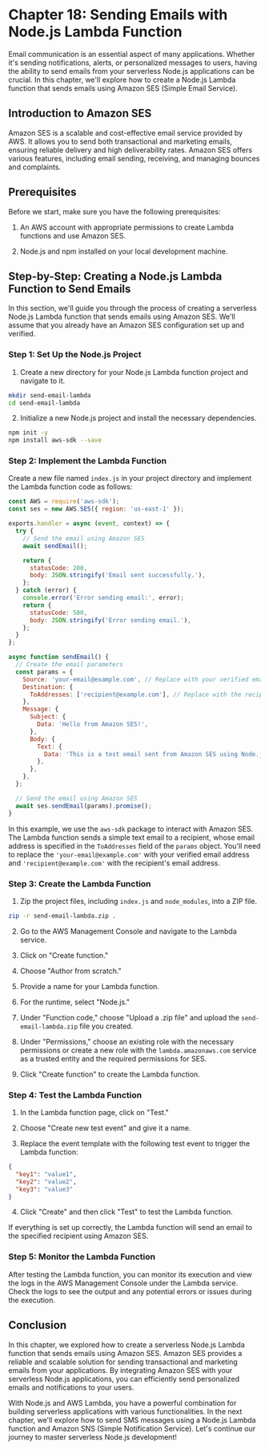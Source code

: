 # Chapter 18: Sending Emails with Node.js Lambda Function

Email communication is an essential aspect of many applications. Whether it's sending notifications, alerts, or personalized messages to users, having the ability to send emails from your serverless Node.js applications can be crucial. In this chapter, we'll explore how to create a Node.js Lambda function that sends emails using Amazon SES (Simple Email Service).

## Introduction to Amazon SES

Amazon SES is a scalable and cost-effective email service provided by AWS. It allows you to send both transactional and marketing emails, ensuring reliable delivery and high deliverability rates. Amazon SES offers various features, including email sending, receiving, and managing bounces and complaints.

## Prerequisites

Before we start, make sure you have the following prerequisites:

1. An AWS account with appropriate permissions to create Lambda functions and use Amazon SES.

2. Node.js and npm installed on your local development machine.

## Step-by-Step: Creating a Node.js Lambda Function to Send Emails

In this section, we'll guide you through the process of creating a serverless Node.js Lambda function that sends emails using Amazon SES. We'll assume that you already have an Amazon SES configuration set up and verified.

### Step 1: Set Up the Node.js Project

1. Create a new directory for your Node.js Lambda function project and navigate to it.

```bash
mkdir send-email-lambda
cd send-email-lambda
```

2. Initialize a new Node.js project and install the necessary dependencies.

```bash
npm init -y
npm install aws-sdk --save
```

### Step 2: Implement the Lambda Function

Create a new file named `index.js` in your project directory and implement the Lambda function code as follows:

```javascript
const AWS = require('aws-sdk');
const ses = new AWS.SES({ region: 'us-east-1' });

exports.handler = async (event, context) => {
  try {
    // Send the email using Amazon SES
    await sendEmail();

    return {
      statusCode: 200,
      body: JSON.stringify('Email sent successfully.'),
    };
  } catch (error) {
    console.error('Error sending email:', error);
    return {
      statusCode: 500,
      body: JSON.stringify('Error sending email.'),
    };
  }
};

async function sendEmail() {
  // Create the email parameters
  const params = {
    Source: 'your-email@example.com', // Replace with your verified email address
    Destination: {
      ToAddresses: ['recipient@example.com'], // Replace with the recipient's email address
    },
    Message: {
      Subject: {
        Data: 'Hello from Amazon SES!',
      },
      Body: {
        Text: {
          Data: 'This is a test email sent from Amazon SES using Node.js Lambda function.',
        },
      },
    },
  };

  // Send the email using Amazon SES
  await ses.sendEmail(params).promise();
}
```

In this example, we use the `aws-sdk` package to interact with Amazon SES. The Lambda function sends a simple text email to a recipient, whose email address is specified in the `ToAddresses` field of the `params` object. You'll need to replace the `'your-email@example.com'` with your verified email address and `'recipient@example.com'` with the recipient's email address.

### Step 3: Create the Lambda Function

1. Zip the project files, including `index.js` and `node_modules`, into a ZIP file.

```bash
zip -r send-email-lambda.zip .
```

2. Go to the AWS Management Console and navigate to the Lambda service.

3. Click on "Create function."

4. Choose "Author from scratch."

5. Provide a name for your Lambda function.

6. For the runtime, select "Node.js."

7. Under "Function code," choose "Upload a .zip file" and upload the `send-email-lambda.zip` file you created.

8. Under "Permissions," choose an existing role with the necessary permissions or create a new role with the `lambda.amazonaws.com` service as a trusted entity and the required permissions for SES.

9. Click "Create function" to create the Lambda function.

### Step 4: Test the Lambda Function

1. In the Lambda function page, click on "Test."

2. Choose "Create new test event" and give it a name.

3. Replace the event template with the following test event to trigger the Lambda function:

```json
{
  "key1": "value1",
  "key2": "value2",
  "key3": "value3"
}
```

4. Click "Create" and then click "Test" to test the Lambda function.

If everything is set up correctly, the Lambda function will send an email to the specified recipient using Amazon SES.

### Step 5: Monitor the Lambda Function

After testing the Lambda function, you can monitor its execution and view the logs in the AWS Management Console under the Lambda service. Check the logs to see the output and any potential errors or issues during the execution.

## Conclusion

In this chapter, we explored how to create a serverless Node.js Lambda function that sends emails using Amazon SES. Amazon SES provides a reliable and scalable solution for sending transactional and marketing emails from your applications. By integrating Amazon SES with your serverless Node.js applications, you can efficiently send personalized emails and notifications to your users.

With Node.js and AWS Lambda, you have a powerful combination for building serverless applications with various functionalities. In the next chapter, we'll explore how to send SMS messages using a Node.js Lambda function and Amazon SNS (Simple Notification Service). Let's continue our journey to master serverless Node.js development!